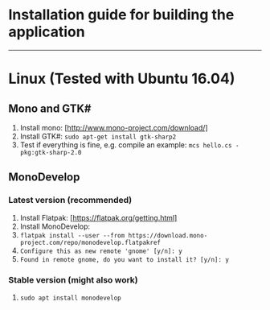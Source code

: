 # Installation guide for building the application
***

# Linux (Tested with Ubuntu 16.04)
## Mono and GTK#
1. Install mono: [http://www.mono-project.com/download/]
2. Install GTK#: `sudo apt-get install gtk-sharp2`
3. Test if everything is fine, e.g. compile an example: `mcs hello.cs -pkg:gtk-sharp-2.0`

## MonoDevelop
### Latest version (recommended)
1. Install Flatpak: [https://flatpak.org/getting.html]
2. Install MonoDevelop:
  1. `flatpak install --user --from https://download.mono-project.com/repo/monodevelop.flatpakref`
  2. `Configure this as new remote 'gnome' [y/n]: y`
  3. `Found in remote gnome, do you want to install it? [y/n]: y`

### Stable version (might also work)
1. `sudo apt install monodevelop`
